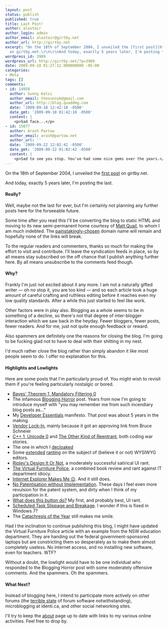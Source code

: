 ```yaml
---
layout: post
status: publish
published: true
title: Last Post!
author: alastair
author_login: admin
author_email: alastair@girtby.net
author_url: http://girtby.net
excerpt: "On the 18th of September 2004, I unveiled the [first post](http://girtby.net/archives/2004/09/18/first-post/)
  on girtby.net.\r\n\r\nAnd today, exactly 5 years later, I'm posting the last.\r\n"
wordpress_id: 3909
wordpress_url: http://girtby.net/?p=3909
date: 2009-09-18 01:27:12.000000000 -05:00
categories:
- Meta
tags: []
comments:
- id: 14958
  author: Sunny Kalsi
  author_email: thesunnyk@gmail.com
  author_url: http://blog.quaddmg.com
  date: '2009-09-18 12:42:10 -0500'
  date_gmt: '2009-09-18 01:42:10 -0500'
  content: |
    <p>Sad face...</p>
- id: 15077
  author: Arash Partow
  author_email: arash@partow.net
  author_url: ''
  date: '2009-09-22 12:02:42 -0500'
  date_gmt: '2009-09-22 01:02:42 -0500'
  content: |
    <p>Sad to see you stop. You've had some nice gems over the years.</p>
---
```

On the 18th of September 2004, I unveiled the [first post](http://girtby.net/archives/2004/09/18/first-post/) on girtby.net.

And today, exactly 5 years later, I'm posting the last.
<a id="more"></a><a id="more-3909"></a>
#### Really?

Well, maybe not the last for ever, but I'm certainly not planning any further posts here for the forseeable future.

Some time after you read this I'll be converting the blog to static HTML and moving to its new semi-permanent home courtesy of [Matt Quail](http://madbean.com/), to whom I am much indebted. The [painstakingly-chosen](/archives/2004/12/20/girt-by-controver-sea/) domain name will remain and hopefully none of the links will break.

To the regular readers and commenters, thanks so much for making the effort to visit and contribute. I'll leave the syndication feeds in place, so by all means stay subscribed on the off chance that I publish anything further here. By all means unsubscribe to the comments feed though.

#### Why?

Frankly I'm just not excited about it any more. I am not a naturally gifted writer &mdash; oh no stop it, you are too kind &mdash; and so each article took a huge amount of careful crafting and ruthless editing before it reaches even my low quality standards. After a while this just started to feel like work.

Other factors were in play also. Blogging as a whole seems to be in something of a decline, so there's not that degree of inter-blogger interaction which we saw back in the heyday. Fewer bloggers, fewer posts, fewer readers. And for me, just not quite enough feedback or reward.

Also spammers are definitely one the reasons for closing the blog. I'm going to be fucking glad not to have to deal with their shitting in my nest.

I'd much rather close the blog rather than simply abandon it like most people seem to do. I offer no explanation for this.

#### Highlights and Lowlights

Here are some posts that I'm particularly proud of. You might wish to revisit them if you're feeling particularly nostalgic or bored.

* [Bayes' Theorem 1, Mandatory Filtering 0](/archives/2008/07/31/bayes-theorem-1-mandatory-filtering-0/)
* The infamous [Blogging Horror](/archives/2008/05/22/blogging-horror/) post. Years from now I'm going to introduce myself with "you may remember me from such incendiary blog posts as..."
* My [Developer Essentials](/archives/2008/05/11/developer-essentials/) manifesto. That post was about 5 years in the making.
* [Vendor Lock-In](/archives/2008/02/08/vendor-lock-in/), mainly because it got an approving link from Bruce Schneier
* [C++ 1, Unicode 0](/archives/2007/03/09/c-1-unicode-0/) and [The Other Kind of Reentrant](/2006/12/18/the-other-kind-of-reentrant/), both coding war stories.
* The one in which I [decloaked](/archives/2006/09/03/decloaking/)
* Some [extended](/archives/2005/06/13/this-is-what-you-see-this-is-what-you-get/) [ranting](/archives/2006/01/22/wysiwyg-editors-forecast-calls-for-continued-suckage/) on the subject of (believe it or not) WYSIWYG editors.
* [Ripley's Design It Or Not](/archives/2006/01/08/ripleys-design-it-or-not/), a moderately successful satirical UI rant.
* [The Virtual Furniture Police](/archives/2005/10/26/the-virtual-furniture-police/), a combined book review and rant against IT department idiocy.
* [Internet Explorer Makes Me ☹](/archives/2005/10/07/internet-explorer-makes-me/). And it still does.
* [No Patentisation without Implementation](/archives/2005/08/22/no-patentisation-without-implementation/). These days I feel even more revulsion for the patent system, and dirty when I think of my participation in it.
* [What does this button do?](/archives/2005/03/31/what-does-this-button-do/) My first, and probably best, UI rant.
* [Scheduled Task Slippage and Breakage](/archives/2005/08/03/scheduled-task-slippage-and-breakage/). I wonder if this is fixed in Windows 7?
* The [Catachresis of the Year](/archives/2004/12/20/catachresis-of-the-year/) still makes me smile.

<div class="aside"><p>Had I the inclination to continue publishing this blog, I might have updated the Virtual Furniture Police article with an example from the NSW education department. They are handing out the federal government-sponsored laptops but are constricting them so desperately as to make them almost completely useless. No internet access, and no installing new software, even for teachers. WTF?</p></div>

Without a doubt, the lowlight would have to be one individual who responded to the Blogging Horror post with some moderately offensive comments. And the spammers. Oh the spammers.

#### What Next?

Instead of blogging here, I intend to participate more actively on other forums (the [terrible state](/archives/2008/03/01/web-forums-considered-annoying/) of forum software notwithstanding), microblogging at identi.ca, and other social networking sites.

I'll try to keep the [about](/about) page up to date with links to my various online activities. Feel free to drop by.
